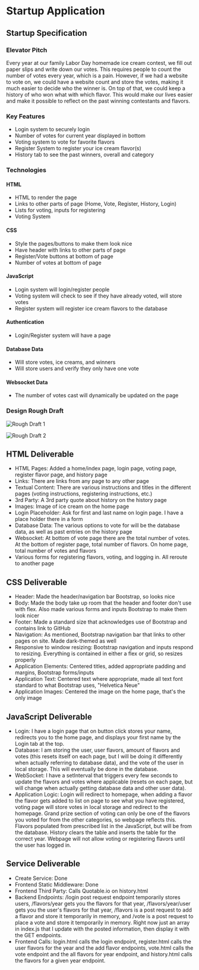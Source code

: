 # Startup Application

## Startup Specification

### Elevator Pitch

Every year at our family Labor Day homemade ice cream contest, we fill out paper slips and write down our votes. This requires people to count the number of votes every year, which is a pain. However, if we had a website to vote on, we could have a website count and store the votes, making it much easier to decide who the winner is. On top of that, we could keep a history of who won what with which flavor. This would make our lives easier and make it possible to reflect on the past winning contestants and flavors. 

### Key Features

- Login system to securely login
- Number of votes for current year displayed in bottom
- Voting system to vote for favorite flavors
- Register System to register your ice cream flavor(s)
- History tab to see the past winners, overall and category

### Technologies

#### HTML
- HTML to render the page
- Links to other parts of page (Home, Vote, Register, History, Login)
- Lists for voting, inputs for registering
- Voting System

#### CSS
- Style the pages/buttons to make them look nice
- Have header with links to other parts of page
- Register/Vote buttons at bottom of page
- Number of votes at bottom of page

#### JavaScript
- Login system will login/register people
- Voting system will check to see if they have already voted, will store votes
- Register system will register ice cream flavors to the database

#### Authentication
- Login/Register system will have a page

#### Database Data
- Will store votes, ice creams, and winners
- Will store users and verify they only have one vote

#### Websocket Data
- The number of votes cast will dynamically be updated on the page

### Design Rough Draft
![Rough Draft 1](images/RoughDraft1.jpeg)

![Rough Draft 2](images/RoughDraft2.jpeg)


## HTML Deliverable
- HTML Pages: Added a home/index page, login page, voting page, register flavor page, and history page
- Links: There are links from any page to any other page
- Textual Content: There are various instructions and titles in the different pages (voting instructions, registering instructions, etc.)
- 3rd Party: A 3rd party quote about history on the history page
- Images: Image of ice cream on the home page
- Login Placeholder: Ask for first and last name on login page. I have a place holder there in a form
- Database Data: The various options to vote for will be the database data, as well as past entries on the history page
- Websocket: At bottom of vote page there are the total number of votes. At the bottom of register page, total number of flavors. On home page, total number of votes and flavors
- Various forms for registering flavors, voting, and logging in. All reroute to another page

## CSS Deliverable
- Header: Made the header/navigation bar Bootstrap, so looks nice
- Body: Made the body take up room that the header and footer don't use with flex. Also made various forms and inputs Bootstrap to make them look nicer
- Footer: Made a standard size that acknowledges use of Bootstrap and contains link to GitHub
- Navigation: As mentioned, Bootstrap navigation bar that links to other pages on site. Made dark-themed as well
- Responsive to window resizing: Bootstrap navigation and inputs respond to resizing. Everything is contained in either a flex or grid, so resizes properly
- Application Elements: Centered titles, added appropriate padding and margins, Bootstrap forms/inputs
- Application Text: Centered text where appropriate, made all text font standard to what Bootstrap uses, "Helvetica Neue"
- Application Images: Centered the image on the home page, that's the only image

## JavaScript Deliverable
- Login: I have a login page that on button click stores your name, redirects you to the home page, and displays your first name by the Login tab at the top.
- Database: I am storing the user, user flavors, amount of flavors and votes (this resets itself on each page, but I will be doing it differently when actually referring to database data), and the vote of the user in local storage. This will eventually be done in the database.
- WebSocket: I have a setInterval that triggers every few seconds to update the flavors and votes where applicable (resets on each page, but will change when actually getting database data and other user data).
- Application Logic: Login will redirect to homepage, when adding a flavor the flavor gets added to list on page to see what you have registered, voting page will store votes in local storage and redirect to the homepage. Grand prize section of voting can only be one of the flavors you voted for from the other categories, so webpage reflects this. Flavors populated from prescribed list in the JavaScript, but will be from the database. History clears the table and inserts the table for the correct year. Webpage will not allow voting or registering flavors until the user has logged in.

## Service Deliverable
- Create Service: Done
- Frontend Static Middleware: Done
- Frontend Third Party: Calls Quotable.io on history.html
- Backend Endpoints: /login post request endpoint temporarily stores users, /flavors/year gets you the flavors for that year, /flavors/year/user gets you the user's flavors for that year, /flavors is a post request to add a flavor and store it temporarily in memory, and /vote is a post request to place a vote and store it temporarily in memory. Right now just an array in index.js that I update with the posted information, then display it with the GET endpoints.
- Frontend Calls: login.html calls the login endpoint, register.html calls the user flavors for the year and the add flavor endpoints, vote.html calls the vote endpoint and the all flavors for year endpoint, and history.html calls the flavors for a given year endpoint.